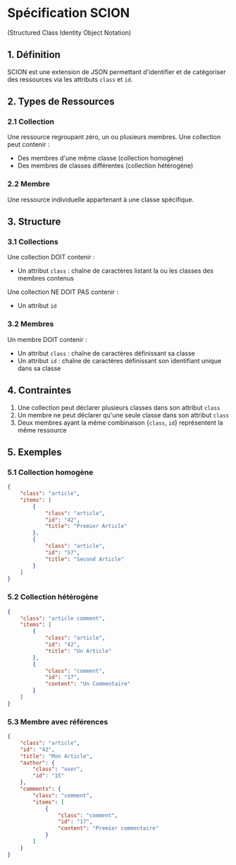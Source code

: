# Spécification SCION
(Structured Class Identity Object Notation)

## 1. Définition

SCION est une extension de JSON permettant d'identifier et de catégoriser des ressources via les attributs `class` et `id`.

## 2. Types de Ressources

### 2.1 Collection

Une ressource regroupant zéro, un ou plusieurs membres. Une collection peut contenir :
- Des membres d'une même classe (collection homogène)
- Des membres de classes différentes (collection hétérogène)

### 2.2 Membre

Une ressource individuelle appartenant à une classe spécifique.

## 3. Structure

### 3.1 Collections

Une collection DOIT contenir :
- Un attribut `class` : chaîne de caractères listant la ou les classes des membres contenus

Une collection NE DOIT PAS contenir :
- Un attribut `id`

### 3.2 Membres

Un membre DOIT contenir :
- Un attribut `class` : chaîne de caractères définissant sa classe
- Un attribut `id` : chaîne de caractères définissant son identifiant unique dans sa classe

## 4. Contraintes

1. Une collection peut déclarer plusieurs classes dans son attribut `class`
2. Un membre ne peut déclarer qu'une seule classe dans son attribut `class`
3. Deux membres ayant la même combinaison {`class`, `id`} représentent la même ressource

## 5. Exemples

### 5.1 Collection homogène

```json
{
    "class": "article",
    "items": [
        {
            "class": "article",
            "id": "42",
            "title": "Premier Article"
        },
        {
            "class": "article",
            "id": "57",
            "title": "Second Article"
        }
    ]
}
```

### 5.2 Collection hétérogène

```json
{
    "class": "article comment",
    "items": [
        {
            "class": "article",
            "id": "42",
            "title": "Un Article"
        },
        {
            "class": "comment",
            "id": "17",
            "content": "Un Commentaire"
        }
    ]
}
```

### 5.3 Membre avec références

```json
{
    "class": "article",
    "id": "42",
    "title": "Mon Article",
    "author": {
        "class": "user",
        "id": "15"
    },
    "comments": {
        "class": "comment",
        "items": [
            {
                "class": "comment",
                "id": "17",
                "content": "Premier commentaire"
            }
        ]
    }
}
```
